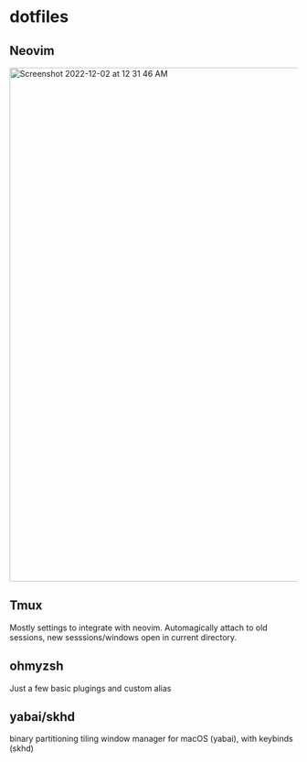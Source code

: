 # dotfiles

## Neovim

<img width="899" alt="Screenshot 2022-12-02 at 12 31 46 AM" src="https://user-images.githubusercontent.com/56568238/205221941-407c52ef-22d0-4c00-8f52-40422379e44f.png">


## Tmux

Mostly settings to integrate with neovim. Automagically attach to old sessions, new sesssions/windows open in current directory.

## ohmyzsh

Just a few basic plugings and custom alias

## yabai/skhd
binary partitioning tiling window manager for macOS (yabai), with keybinds (skhd)
